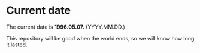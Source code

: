 # Current date

The current date is **1996.05.07.** (YYYY.MM.DD.)

This repository will be good when the world ends, so we will know how long it lasted.